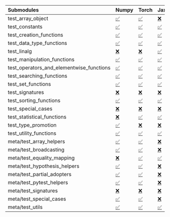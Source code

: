 | Submodules                               | Numpy                                                                                                                           | Torch                                                                                                                           | Jax                                                                                                                             | Tensorflow                                                                                                                      |
|:-----------------------------------------|:--------------------------------------------------------------------------------------------------------------------------------|:--------------------------------------------------------------------------------------------------------------------------------|:--------------------------------------------------------------------------------------------------------------------------------|:--------------------------------------------------------------------------------------------------------------------------------|
| test_array_object                        | <a href="https://github.com/unifyai/ivy/runs/8249622860?check_suite_focus=true" rel="noopener noreferrer" target="_blank">✅</a> | <a href="https://github.com/unifyai/ivy/runs/8249627068?check_suite_focus=true" rel="noopener noreferrer" target="_blank">✅</a> | <a href="https://github.com/unifyai/ivy/runs/8249630688?check_suite_focus=true" rel="noopener noreferrer" target="_blank">❌</a> | <a href="https://github.com/unifyai/ivy/runs/8249634479?check_suite_focus=true" rel="noopener noreferrer" target="_blank">✅</a> |
| test_constants                           | <a href="https://github.com/unifyai/ivy/runs/8249623017?check_suite_focus=true" rel="noopener noreferrer" target="_blank">✅</a> | <a href="https://github.com/unifyai/ivy/runs/8249627257?check_suite_focus=true" rel="noopener noreferrer" target="_blank">✅</a> | <a href="https://github.com/unifyai/ivy/runs/8249630799?check_suite_focus=true" rel="noopener noreferrer" target="_blank">✅</a> | <a href="https://github.com/unifyai/ivy/runs/8249634629?check_suite_focus=true" rel="noopener noreferrer" target="_blank">✅</a> |
| test_creation_functions                  | <a href="https://github.com/unifyai/ivy/runs/8249623166?check_suite_focus=true" rel="noopener noreferrer" target="_blank">✅</a> | <a href="https://github.com/unifyai/ivy/runs/8249627399?check_suite_focus=true" rel="noopener noreferrer" target="_blank">✅</a> | <a href="https://github.com/unifyai/ivy/runs/8249630947?check_suite_focus=true" rel="noopener noreferrer" target="_blank">✅</a> | <a href="https://github.com/unifyai/ivy/runs/8249634799?check_suite_focus=true" rel="noopener noreferrer" target="_blank">✅</a> |
| test_data_type_functions                 | <a href="https://github.com/unifyai/ivy/runs/8249623330?check_suite_focus=true" rel="noopener noreferrer" target="_blank">✅</a> | <a href="https://github.com/unifyai/ivy/runs/8249627557?check_suite_focus=true" rel="noopener noreferrer" target="_blank">✅</a> | <a href="https://github.com/unifyai/ivy/runs/8249631126?check_suite_focus=true" rel="noopener noreferrer" target="_blank">✅</a> | <a href="https://github.com/unifyai/ivy/runs/8249634966?check_suite_focus=true" rel="noopener noreferrer" target="_blank">✅</a> |
| test_linalg                              | <a href="https://github.com/unifyai/ivy/runs/8249623487?check_suite_focus=true" rel="noopener noreferrer" target="_blank">❌</a> | <a href="https://github.com/unifyai/ivy/runs/8249627787?check_suite_focus=true" rel="noopener noreferrer" target="_blank">❌</a> | <a href="https://github.com/unifyai/ivy/runs/8249631304?check_suite_focus=true" rel="noopener noreferrer" target="_blank">✅</a> | <a href="https://github.com/unifyai/ivy/runs/8249635239?check_suite_focus=true" rel="noopener noreferrer" target="_blank">❌</a> |
| test_manipulation_functions              | <a href="https://github.com/unifyai/ivy/runs/8249623647?check_suite_focus=true" rel="noopener noreferrer" target="_blank">✅</a> | <a href="https://github.com/unifyai/ivy/runs/8249628018?check_suite_focus=true" rel="noopener noreferrer" target="_blank">✅</a> | <a href="https://github.com/unifyai/ivy/runs/8249631430?check_suite_focus=true" rel="noopener noreferrer" target="_blank">✅</a> | <a href="https://github.com/unifyai/ivy/runs/8249635390?check_suite_focus=true" rel="noopener noreferrer" target="_blank">✅</a> |
| test_operators_and_elementwise_functions | <a href="https://github.com/unifyai/ivy/runs/8249623879?check_suite_focus=true" rel="noopener noreferrer" target="_blank">✅</a> | <a href="https://github.com/unifyai/ivy/runs/8249628178?check_suite_focus=true" rel="noopener noreferrer" target="_blank">✅</a> | <a href="https://github.com/unifyai/ivy/runs/8249631601?check_suite_focus=true" rel="noopener noreferrer" target="_blank">✅</a> | <a href="https://github.com/unifyai/ivy/runs/8249635562?check_suite_focus=true" rel="noopener noreferrer" target="_blank">✅</a> |
| test_searching_functions                 | <a href="https://github.com/unifyai/ivy/runs/8249624038?check_suite_focus=true" rel="noopener noreferrer" target="_blank">✅</a> | <a href="https://github.com/unifyai/ivy/runs/8249628313?check_suite_focus=true" rel="noopener noreferrer" target="_blank">✅</a> | <a href="https://github.com/unifyai/ivy/runs/8249631792?check_suite_focus=true" rel="noopener noreferrer" target="_blank">✅</a> | <a href="https://github.com/unifyai/ivy/runs/8249635777?check_suite_focus=true" rel="noopener noreferrer" target="_blank">✅</a> |
| test_set_functions                       | <a href="https://github.com/unifyai/ivy/runs/8249624170?check_suite_focus=true" rel="noopener noreferrer" target="_blank">✅</a> | <a href="https://github.com/unifyai/ivy/runs/8249628474?check_suite_focus=true" rel="noopener noreferrer" target="_blank">✅</a> | <a href="https://github.com/unifyai/ivy/runs/8249631959?check_suite_focus=true" rel="noopener noreferrer" target="_blank">✅</a> | <a href="https://github.com/unifyai/ivy/runs/8249635899?check_suite_focus=true" rel="noopener noreferrer" target="_blank">✅</a> |
| test_signatures                          | <a href="https://github.com/unifyai/ivy/runs/8249624468?check_suite_focus=true" rel="noopener noreferrer" target="_blank">❌</a> | <a href="https://github.com/unifyai/ivy/runs/8249628604?check_suite_focus=true" rel="noopener noreferrer" target="_blank">❌</a> | <a href="https://github.com/unifyai/ivy/runs/8249632137?check_suite_focus=true" rel="noopener noreferrer" target="_blank">❌</a> | <a href="https://github.com/unifyai/ivy/runs/8249636068?check_suite_focus=true" rel="noopener noreferrer" target="_blank">❌</a> |
| test_sorting_functions                   | <a href="https://github.com/unifyai/ivy/runs/8249624648?check_suite_focus=true" rel="noopener noreferrer" target="_blank">✅</a> | <a href="https://github.com/unifyai/ivy/runs/8249628714?check_suite_focus=true" rel="noopener noreferrer" target="_blank">✅</a> | <a href="https://github.com/unifyai/ivy/runs/8249632318?check_suite_focus=true" rel="noopener noreferrer" target="_blank">✅</a> | <a href="https://github.com/unifyai/ivy/runs/8249636271?check_suite_focus=true" rel="noopener noreferrer" target="_blank">✅</a> |
| test_special_cases                       | <a href="https://github.com/unifyai/ivy/runs/8249624852?check_suite_focus=true" rel="noopener noreferrer" target="_blank">❌</a> | <a href="https://github.com/unifyai/ivy/runs/8249628843?check_suite_focus=true" rel="noopener noreferrer" target="_blank">❌</a> | <a href="https://github.com/unifyai/ivy/runs/8249632497?check_suite_focus=true" rel="noopener noreferrer" target="_blank">❌</a> | <a href="https://github.com/unifyai/ivy/runs/8249636412?check_suite_focus=true" rel="noopener noreferrer" target="_blank">❌</a> |
| test_statistical_functions               | <a href="https://github.com/unifyai/ivy/runs/8249625010?check_suite_focus=true" rel="noopener noreferrer" target="_blank">❌</a> | <a href="https://github.com/unifyai/ivy/runs/8249628983?check_suite_focus=true" rel="noopener noreferrer" target="_blank">✅</a> | <a href="https://github.com/unifyai/ivy/runs/8249632615?check_suite_focus=true" rel="noopener noreferrer" target="_blank">✅</a> | <a href="https://github.com/unifyai/ivy/runs/8249636577?check_suite_focus=true" rel="noopener noreferrer" target="_blank">❌</a> |
| test_type_promotion                      | <a href="https://github.com/unifyai/ivy/runs/8249625206?check_suite_focus=true" rel="noopener noreferrer" target="_blank">✅</a> | <a href="https://github.com/unifyai/ivy/runs/8249629101?check_suite_focus=true" rel="noopener noreferrer" target="_blank">❌</a> | <a href="https://github.com/unifyai/ivy/runs/8249632740?check_suite_focus=true" rel="noopener noreferrer" target="_blank">❌</a> | <a href="https://github.com/unifyai/ivy/runs/8249636763?check_suite_focus=true" rel="noopener noreferrer" target="_blank">❌</a> |
| test_utility_functions                   | <a href="https://github.com/unifyai/ivy/runs/8249625339?check_suite_focus=true" rel="noopener noreferrer" target="_blank">✅</a> | <a href="https://github.com/unifyai/ivy/runs/8249629231?check_suite_focus=true" rel="noopener noreferrer" target="_blank">✅</a> | <a href="https://github.com/unifyai/ivy/runs/8249632882?check_suite_focus=true" rel="noopener noreferrer" target="_blank">✅</a> | <a href="https://github.com/unifyai/ivy/runs/8249636947?check_suite_focus=true" rel="noopener noreferrer" target="_blank">✅</a> |
| meta/test_array_helpers                  | <a href="https://github.com/unifyai/ivy/runs/8249625494?check_suite_focus=true" rel="noopener noreferrer" target="_blank">✅</a> | <a href="https://github.com/unifyai/ivy/runs/8249629342?check_suite_focus=true" rel="noopener noreferrer" target="_blank">✅</a> | <a href="https://github.com/unifyai/ivy/runs/8249632982?check_suite_focus=true" rel="noopener noreferrer" target="_blank">❌</a> | <a href="https://github.com/unifyai/ivy/runs/8249637189?check_suite_focus=true" rel="noopener noreferrer" target="_blank">✅</a> |
| meta/test_broadcasting                   | <a href="https://github.com/unifyai/ivy/runs/8249625639?check_suite_focus=true" rel="noopener noreferrer" target="_blank">✅</a> | <a href="https://github.com/unifyai/ivy/runs/8249629471?check_suite_focus=true" rel="noopener noreferrer" target="_blank">✅</a> | <a href="https://github.com/unifyai/ivy/runs/8249633135?check_suite_focus=true" rel="noopener noreferrer" target="_blank">❌</a> | <a href="https://github.com/unifyai/ivy/runs/8249637396?check_suite_focus=true" rel="noopener noreferrer" target="_blank">✅</a> |
| meta/test_equality_mapping               | <a href="https://github.com/unifyai/ivy/runs/8249625814?check_suite_focus=true" rel="noopener noreferrer" target="_blank">❌</a> | <a href="https://github.com/unifyai/ivy/runs/8249629622?check_suite_focus=true" rel="noopener noreferrer" target="_blank">✅</a> | <a href="https://github.com/unifyai/ivy/runs/8249633326?check_suite_focus=true" rel="noopener noreferrer" target="_blank">✅</a> | <a href="https://github.com/unifyai/ivy/runs/8249637741?check_suite_focus=true" rel="noopener noreferrer" target="_blank">✅</a> |
| meta/test_hypothesis_helpers             | <a href="https://github.com/unifyai/ivy/runs/8249625980?check_suite_focus=true" rel="noopener noreferrer" target="_blank">✅</a> | <a href="https://github.com/unifyai/ivy/runs/8249629710?check_suite_focus=true" rel="noopener noreferrer" target="_blank">✅</a> | <a href="https://github.com/unifyai/ivy/runs/8249633476?check_suite_focus=true" rel="noopener noreferrer" target="_blank">❌</a> | <a href="https://github.com/unifyai/ivy/runs/8249638025?check_suite_focus=true" rel="noopener noreferrer" target="_blank">✅</a> |
| meta/test_partial_adopters               | <a href="https://github.com/unifyai/ivy/runs/8249626186?check_suite_focus=true" rel="noopener noreferrer" target="_blank">✅</a> | <a href="https://github.com/unifyai/ivy/runs/8249629831?check_suite_focus=true" rel="noopener noreferrer" target="_blank">✅</a> | <a href="https://github.com/unifyai/ivy/runs/8249633617?check_suite_focus=true" rel="noopener noreferrer" target="_blank">❌</a> | <a href="https://github.com/unifyai/ivy/runs/8249638158?check_suite_focus=true" rel="noopener noreferrer" target="_blank">✅</a> |
| meta/test_pytest_helpers                 | <a href="https://github.com/unifyai/ivy/runs/8249626432?check_suite_focus=true" rel="noopener noreferrer" target="_blank">✅</a> | <a href="https://github.com/unifyai/ivy/runs/8249630000?check_suite_focus=true" rel="noopener noreferrer" target="_blank">✅</a> | <a href="https://github.com/unifyai/ivy/runs/8249633813?check_suite_focus=true" rel="noopener noreferrer" target="_blank">❌</a> | <a href="https://github.com/unifyai/ivy/runs/8249638293?check_suite_focus=true" rel="noopener noreferrer" target="_blank">✅</a> |
| meta/test_signatures                     | <a href="https://github.com/unifyai/ivy/runs/8249626614?check_suite_focus=true" rel="noopener noreferrer" target="_blank">❌</a> | <a href="https://github.com/unifyai/ivy/runs/8249630254?check_suite_focus=true" rel="noopener noreferrer" target="_blank">❌</a> | <a href="https://github.com/unifyai/ivy/runs/8249633962?check_suite_focus=true" rel="noopener noreferrer" target="_blank">❌</a> | <a href="https://github.com/unifyai/ivy/runs/8249638438?check_suite_focus=true" rel="noopener noreferrer" target="_blank">❌</a> |
| meta/test_special_cases                  | <a href="https://github.com/unifyai/ivy/runs/8249626768?check_suite_focus=true" rel="noopener noreferrer" target="_blank">✅</a> | <a href="https://github.com/unifyai/ivy/runs/8249630385?check_suite_focus=true" rel="noopener noreferrer" target="_blank">✅</a> | <a href="https://github.com/unifyai/ivy/runs/8249634142?check_suite_focus=true" rel="noopener noreferrer" target="_blank">❌</a> | <a href="https://github.com/unifyai/ivy/runs/8249638552?check_suite_focus=true" rel="noopener noreferrer" target="_blank">✅</a> |
| meta/test_utils                          | <a href="https://github.com/unifyai/ivy/runs/8249626938?check_suite_focus=true" rel="noopener noreferrer" target="_blank">✅</a> | <a href="https://github.com/unifyai/ivy/runs/8249630553?check_suite_focus=true" rel="noopener noreferrer" target="_blank">✅</a> | <a href="https://github.com/unifyai/ivy/runs/8249634307?check_suite_focus=true" rel="noopener noreferrer" target="_blank">✅</a> | <a href="https://github.com/unifyai/ivy/runs/8249638717?check_suite_focus=true" rel="noopener noreferrer" target="_blank">✅</a> |